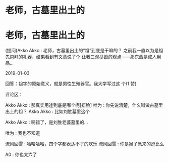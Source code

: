 # 老师，古墓里出土的

# 老师，古墓里出土的

(提问)Akko Akko : 老师，古墓里出土的“祖”到底是干嘛的？ 之前我一直以为是祖先崇拜的礼器，结果看到有文章说了个 让我三观尽毁的观点——那东西是成人用品...

2019-01-03

回答：祖字的原始意义，就是男性生殖器官。我大学写过这 个(1 赞)

评论区：

Akko Akko : 那真实用途到底是哪个呢[捂脸] 唯为 : 你先说清楚，什么叫做古墓里出土的祖？ Akko Akko : 比如刘胜墓里这个

Akko Akko : 啊错了，是刘胜老婆墓里的...

唯为 : 我也不知道

流风回雪 : 哈哈哈哈，四个字都表达不了的欢乐 流风回雪 : 你是猴子派来的逗比么

A0 : 你也太六了